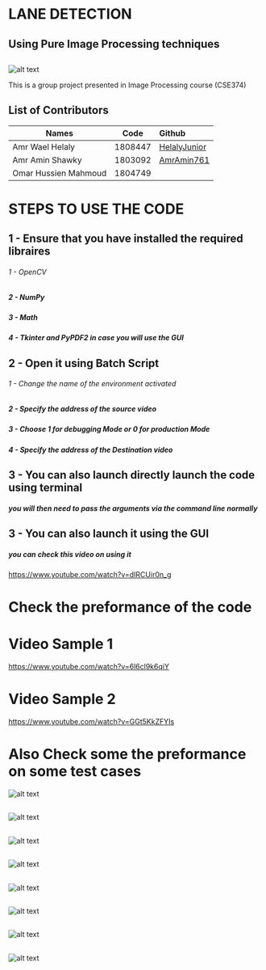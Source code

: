 
# LANE DETECTION
## Using Pure Image Processing techniques

##
![alt text](https://github.com/HelalyJunior/ImageProcessing-LaneDetection/blob/main/COVER.png)

This is a group project presented in Image Processing course (CSE374)

## List of Contributors
| Names    |      Code     |    Github  |
|----------|:-------------:|:-------------|
| Amr Wael Helaly |  1808447 | [HelalyJunior](https://github.com/HelalyJunior)     |
| Amr Amin Shawky |   1803092  | [AmrAmin761](https://github.com/AmrAmin761)   |
| Omar Hussien Mahmoud  | 1804749 |       |


# STEPS TO USE THE CODE

 ## 1 - Ensure that you have installed the required libraires
###### 1 - OpenCV
##### 2 - NumPy
##### 3 - Math
##### 4 - Tkinter and PyPDF2 in case you will use the GUI


 ## 2 - Open it using Batch Script 
###### 1 - Change the name of the environment activated
##### 2 - Specify the address of the source video
##### 3 - Choose 1 for debugging Mode or 0 for production Mode
##### 4 - Specify the address of the Destination video

## 3 - You can also launch directly launch the code using terminal

##### you will then need to pass the arguments via the command line normally


## 3 - You can also launch it using the GUI

##### you can check this video on using it 
https://www.youtube.com/watch?v=dIRCUir0n_g


# Check the preformance of the code 

# Video Sample 1 
https://www.youtube.com/watch?v=6l6cl9k6qiY

# Video Sample 2

https://www.youtube.com/watch?v=GGt5KkZFYIs

# Also Check some the preformance on some test cases

![alt text](https://github.com/HelalyJunior/ImageProcessing-LaneDetection/blob/main/Test_Cases/file1.jpg)
##
![alt text](https://github.com/HelalyJunior/ImageProcessing-LaneDetection/blob/main/Test_Cases/file2.jpg)
##
![alt text](https://github.com/HelalyJunior/ImageProcessing-LaneDetection/blob/main/Test_Cases/file3.jpg)
##
![alt text](https://github.com/HelalyJunior/ImageProcessing-LaneDetection/blob/main/Test_Cases/file4.jpg)
##
![alt text](https://github.com/HelalyJunior/ImageProcessing-LaneDetection/blob/main/Test_Cases/file5.jpg)
##
![alt text](https://github.com/HelalyJunior/ImageProcessing-LaneDetection/blob/main/Test_Cases/file6.jpg)
##
![alt text](https://github.com/HelalyJunior/ImageProcessing-LaneDetection/blob/main/Test_Cases/file7.jpg)
##
![alt text](https://github.com/HelalyJunior/ImageProcessing-LaneDetection/blob/main/Test_Cases/file8.jpg)
